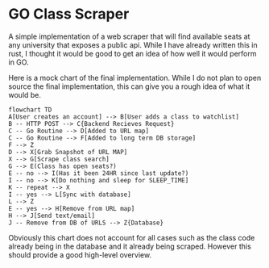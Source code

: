 # GO Class Scraper
A simple implementation of a web scraper that will find available seats
at any university that exposes a public api. While I have already written this in rust,
I thought it would be good to get an idea of how well it would perform in GO.

Here is a mock chart of the final implementation. While I do not plan to open source
the final implementation, this can give you a rough idea of what it would be.
```mermaid
flowchart TD
A[User creates an account] --> B[User adds a class to watchlist]
B -- HTTP POST --> C{Backend Recieves Request}
C -- Go Routine --> D[Added to URL map]
C -- Go Routine --> F[Added to long term DB storage]
F --> Z
D --> X[Grab Snapshot of URL MAP]
X --> G[Scrape class search]
G --> E(Class has open seats?)
E -- no --> I(Has it been 24HR since last update?)
I -- no --> K[Do nothing and sleep for SLEEP_TIME]
K -- repeat --> X
I -- yes --> L[Sync with database]
L --> Z
E -- yes --> H[Remove from URL map]
H --> J[Send text/email]
J -- Remove from DB of URLS --> Z{Database}
```

Obviously this chart does not account for all cases such as
the class code already being in the database and it already
being scraped. However this should provide a good high-level overview.

